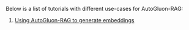Below is a list of tutorials with different use-cases for AutoGluon-RAG:

1. [Using AutoGluon-RAG to generate embeddings](https://github.com/autogluon/autogluon-rag/tree/main/documentation/tutorial.md)